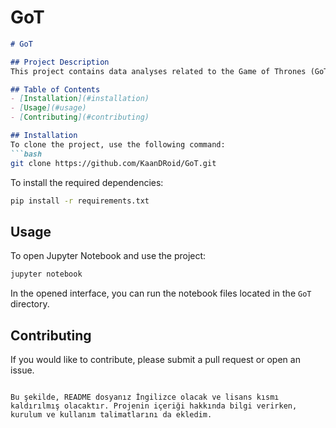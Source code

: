 # GoT

```markdown
# GoT

## Project Description
This project contains data analyses related to the Game of Thrones (GoT) series. The project is written using Jupyter Notebook and utilizes various datasets to analyze different aspects of the series. These analyses may include character relationships, timeline of events, and more.

## Table of Contents
- [Installation](#installation)
- [Usage](#usage)
- [Contributing](#contributing)

## Installation
To clone the project, use the following command:
```bash
git clone https://github.com/KaanDRoid/GoT.git
```

To install the required dependencies:
```bash
pip install -r requirements.txt
```

## Usage
To open Jupyter Notebook and use the project:
```bash
jupyter notebook
```
In the opened interface, you can run the notebook files located in the `GoT` directory.

## Contributing
If you would like to contribute, please submit a pull request or open an issue.
```

Bu şekilde, README dosyanız İngilizce olacak ve lisans kısmı kaldırılmış olacaktır. Projenin içeriği hakkında bilgi verirken, kurulum ve kullanım talimatlarını da ekledim.
